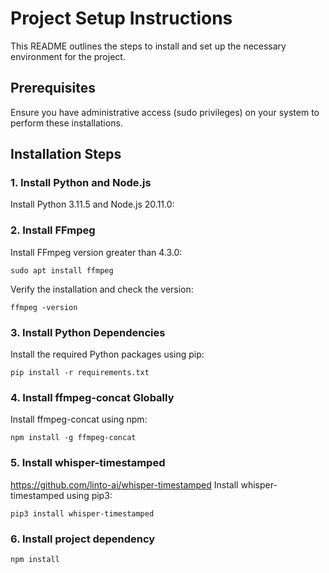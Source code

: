 
# Project Setup Instructions

This README outlines the steps to install and set up the necessary environment for the project.

## Prerequisites

Ensure you have administrative access (sudo privileges) on your system to perform these installations.

## Installation Steps

### 1. Install Python and Node.js

Install Python 3.11.5 and Node.js 20.11.0:

### 2. Install FFmpeg
Install FFmpeg version greater than 4.3.0:
```
sudo apt install ffmpeg
```
Verify the installation and check the version:
```
ffmpeg -version
```
### 3. Install Python Dependencies
Install the required Python packages using pip:
```
pip install -r requirements.txt
```
### 4. Install ffmpeg-concat Globally
Install ffmpeg-concat using npm:
```
npm install -g ffmpeg-concat
```

### 5. Install whisper-timestamped
https://github.com/linto-ai/whisper-timestamped
Install whisper-timestamped using pip3:
```
pip3 install whisper-timestamped
```

### 6. Install project dependency
```
npm install
```